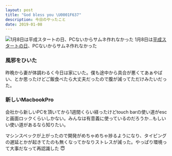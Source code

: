 ```yaml
---
layout: post
title: "God bless you \U0001F637"
description: 今日のやったこと
date: 2019-01-08
---
```


![1月8日は[平成スタートの日](http://www.nnh.to/01/08.html)、PCないからサムネ作れなかった](https://cdn-images-1.medium.com/max/800/1*EQqfdbo4cI-LAspOeT9zhw.png)
1月8日は[平成スタートの日](http://www.nnh.to/01/08.html)、PCないからサムネ作れなかった

### 風邪をひいた

昨晩から妻が体調わるく今日は家にいた。僕も途中から具合が悪くてあぁやばい、とか思ったけどご飯食べたら大丈夫だったので腹が減ってただけみたいだった。

### 新しいMacbookPro

会社から新しいPCを頂いてから1週間くらい経ったけどtouch barの使い道がescと画面ロックくらいしかない。みんなは有意義に使っているのだろうか…もしいい使い道があるなら知りたい。

マシンスペックが上がったので開発がめちゃめちゃ捗るようになり、タイピングの遅延とかが起きてたのも無くなってかなりストレスが減った。やっぱり環境って大事だなって再認識した 😇
